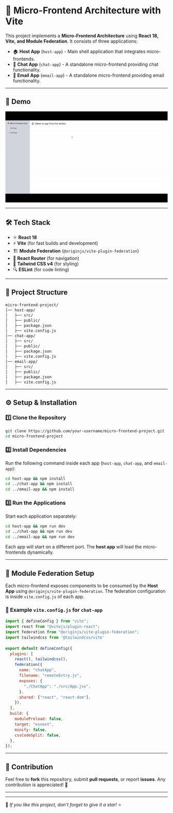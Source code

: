 # 🚀 Micro-Frontend Architecture with Vite

This project implements a **Micro-Frontend Architecture** using **React 18, Vite, and Module Federation**. It consists of three applications:

- 🏠 **Host App** (`host-app`) - Main shell application that integrates micro-frontends.
- 💬 **Chat App** (`chat-app`) - A standalone micro-frontend providing chat functionality.
- 📧 **Email App** (`email-app`) - A standalone micro-frontend providing email functionality.

---

## 🎥 Demo

![Micro-Frontend Demo](./chat-app/public/video.gif)

---

## 🛠 Tech Stack

- ⚛ **React 18**
- ⚡ **Vite** (for fast builds and development)
- 🏗 **Module Federation** (`@originjs/vite-plugin-federation`)
- 🚏 **React Router** (for navigation)
- 🎨 **Tailwind CSS v4** (for styling)
- 🔍 **ESLint** (for code linting)

---

## 📂 Project Structure

```plaintext
micro-frontend-project/
│── host-app/
│   ├── src/
│   ├── public/
│   ├── package.json
│   ├── vite.config.js
│── chat-app/
│   ├── src/
│   ├── public/
│   ├── package.json
│   ├── vite.config.js
│── email-app/
│   ├── src/
│   ├── public/
│   ├── package.json
│   ├── vite.config.js
```

---

## ⚙️ Setup & Installation

### 1️⃣ Clone the Repository

```sh
git clone https://github.com/your-username/micro-frontend-project.git
cd micro-frontend-project
```

### 2️⃣ Install Dependencies

Run the following command inside each app (`host-app`, `chat-app`, and `email-app`):

```sh
cd host-app && npm install
cd ../chat-app && npm install
cd ../email-app && npm install
```

### 3️⃣ Run the Applications

Start each application separately:

```sh
cd host-app && npm run dev
cd ../chat-app && npm run dev
cd ../email-app && npm run dev
```

Each app will start on a different port. The **host app** will load the micro-frontends dynamically.

---

## 🔗 Module Federation Setup

Each micro-frontend exposes components to be consumed by the **Host App** using `@originjs/vite-plugin-federation`. The federation configuration is inside `vite.config.js` of each app.

### 📝 Example `vite.config.js` for `chat-app`

```js
import { defineConfig } from "vite";
import react from "@vitejs/plugin-react";
import federation from "@originjs/vite-plugin-federation";
import tailwindcss from '@tailwindcss/vite'

export default defineConfig({
  plugins: [
    react(), tailwindcss(),
    federation({
      name: "chatApp",
      filename: "remoteEntry.js",
      exposes: {
        "./ChatApp": "./src/App.jsx",
      },
      shared: ["react", "react-dom"],
    }),
  ],
  build: {
    modulePreload: false,
    target: "esnext",
    minify: false,
    cssCodeSplit: false,
  },
});

```

---

## 🤝 Contribution

Feel free to **fork** this repository, submit **pull requests**, or report **issues**. Any contribution is appreciated! 🚀

---


---

🌟 *If you like this project, don't forget to give it a star!* ⭐

